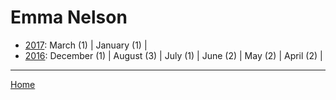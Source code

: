 # Emma Nelson

  * [2017](./emma-nelson-2017.md): 
      March (1) | 
      January (1) | 
  * [2016](./emma-nelson-2016.md): 
      December (1) | 
      August (3) | 
      July (1) | 
      June (2) | 
      May (2) | 
      April (2) | 

----

[Home](../)
